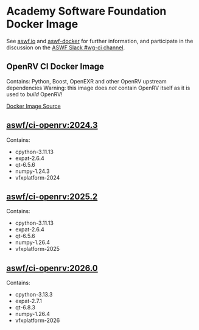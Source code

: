<!--
Copyright (c) Contributors to the aswf-docker Project. All rights reserved.
SPDX-License-Identifier: Apache-2.0

Warning: this file is automatically generated from a template!
-->

# Academy Software Foundation Docker Image

See [aswf.io](https://aswf.io) and [aswf-docker](https://github.com/AcademySoftwareFoundation/aswf-docker)
for further information, and participate in the discussion on the
[ASWF Slack #wg-ci channel](https://academysoftwarefdn.slack.com/archives/C0169RX7MMK).

## OpenRV CI Docker Image

Contains: Python, Boost, OpenEXR and other OpenRV upstream dependencies
Warning: this image does *not* contain OpenRV itself as it is used to *build* OpenRV!

[Docker Image Source](https://github.com/AcademySoftwareFoundation/aswf-docker/blob/main/ci-openrv/Dockerfile)

## [aswf/ci-openrv:2024.3](https://hub.docker.com/r/aswf/ci-openrv/tags?page=1&name=2024.3)

Contains:
* cpython-3.11.13
* expat-2.6.4
* qt-6.5.6
* numpy-1.24.3
* vfxplatform-2024

## [aswf/ci-openrv:2025.2](https://hub.docker.com/r/aswf/ci-openrv/tags?page=1&name=2025.2)

Contains:
* cpython-3.11.13
* expat-2.6.4
* qt-6.5.6
* numpy-1.26.4
* vfxplatform-2025

## [aswf/ci-openrv:2026.0](https://hub.docker.com/r/aswf/ci-openrv/tags?page=1&name=2026.0)

Contains:
* cpython-3.13.3
* expat-2.7.1
* qt-6.8.3
* numpy-1.26.4
* vfxplatform-2026


